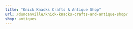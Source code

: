 ```yaml
---
title: "Knick Knacks Crafts & Antique Shop"
url: /duncanville/knick-knacks-crafts-and-antique-shop/
shop: antiques
---
```


